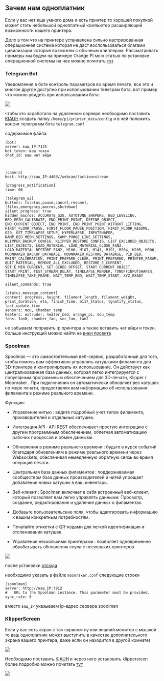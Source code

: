 <h2>Зачем нам одноплатник</h2>

Если у вас нет еще умного дома и есть принтер то хорошей покупкой может стать небольшой одноплатный компьютер расширяющий возможности нашего принтера.

Дело в том что на принтере устанавлена сильно кастрированная операционная система которая не даст воспользоваться благами цивилизации которые возможны с обычным клиппером. Рассматривать примеры мы будем на примере Orange PI мою статью по установке операционной системы на нее можно почитать [тут](https://3d-diy.ru/blog/ustanovka-os-na-orange-pi-3-lts/)

<h3>Telegram Bot</h3>

Уведомления в боте контроль  параметров во время печати, все это и многое другое доступно при использовании телеграм бота. вот пример что можно увидеть при использовании бота:

![](/random/images/telegram.png)

чтобы это заработало на удаленном сервере необходимо поставить [KIAUH](https://github.com/dw-0/kiauh) создать папку `/home/pi/printer_data/config`  и в ней положить конфиг телеграмм бота `telegram.conf`

содержимое файла:

```
[bot]
server: ваш_IP:7125
bot_token: ваш токен
chat_id: ваш чат айди



[camera]
host: http://ваш_IP:4408//webcam/?action=stream

[progress_notification]
time: 60

[telegram_ui]
buttons: [status,pause,cancel,resume],[files,emergency,macros,shutdown]
silent_progress: true
hidden_macros: ACCURATE_G28, AUTOTUNE_SHAPERS, BED_LEVELING, BED_MESH_CALIBRATE, END_PRINT_POINT, DEFINE_OBJECT, END_CURRENT_OBJECT, END_PRINT, END_PRINT_POINT_WITHOUT_LIFTING, FIRST_FLOOR_PAUSE, FIRST_FLOOR_PAUSE_POSITION, FIRST_FLOOR_RESUME, G29, GET_TIMELAPSE_SETUP, HYPERLAPSE, INPUTSHAPER, KAMP_BED_MESH_SETTINGS, KAMP_PURGE_LINE_SETTINGS, KLIPPER_BACKUP_CONFIG, KLIPPER_RESTORE_CONFIG, LIST_EXCLUDED_OBJECTS, LIST_OBJECTS, LOAD_MATERIAL, LOAD_MATERIAL_CLOSE_FAN2, LOAD_MATERIAL_RESTORE_FAN2, M106, M107, M141, M191, M204, M205, M900, MOONRAKER_BACKUP_DATABASE, MOONRAKER_RESTORE_DATABASE, PID_BED, PRINT_CALIBRATION, PRINT_PREPARE_CLEAR, PRINT_PREPARED, PRINTER_PARAM, QUIT_MATERIAL, REMOVE_ALL_EXCLUDED, RESTORE_E_CURRENT, SET_E_MIN_CURRENT, SET_GCODE_OFFSET, START_CURRENT_OBJECT, START_PRINT, TEST_STREAM_DELAY, TIMELAPSE_RENDER, TUNOFFINPUTSHAPER, TIMELAPSE_TAKE_FRAME, WAIT_TEMP_END, WAIT_TEMP_START, XYZ_READY

silent_commands: true

[status_message_content]
content: progress, height, filament_length, filament_weight, print_duration, eta, finish_time, m117_status, tgnotify_status, last_update_time
sensors: mcu, chamber_temp
heaters: extruder, heater_bed, orange_pi, mcu_temp
fans: fan0, chamber_fan, soc_fan, fan2

```
не забываем поправить ip принтера а также вставить чат айди и токен.  больше инструкций можно найти на [вики проекта](https://github.com/nlef/moonraker-telegram-bot)


<h3>Spoolman</h3>

Spoolman — это самостоятельный веб-сервис, разработанный для того, чтобы помочь вам эффективно управлять катушками филамента для 3D-принтера и контролировать их использование. Он действует как централизованная база данных, которая легко интегрируется с популярным программным обеспечением для 3D-печати, Klipper / Moonraker . При подключении он автоматически обновляет вес катушек по мере печати, предоставляя вам информацию об использовании филамента в режиме реального времени.

Функции:
+ Управление нитью : ведите подробный учет типов филамента, производителей и отдельных катушек.
+ Интеграция API : API REST обеспечивает простую интеграцию с другим программным обеспечением, облегчая автоматизацию рабочих процессов и обмен данными.
+ Обновления в режиме реального времени : будьте в курсе событий благодаря обновлениям в режиме реального времени через Websockets, обеспечивая немедленную обратную связь во время операций печати.
+ Центральная база данных филаментов : поддерживаемая сообществом база данных производителей и нитей упрощает добавление новых катушек в ваш инвентарь. 
+ Веб-клиент : Spoolman включает в себя встроенный веб-клиент, который позволяет вам легко управлять данными:
Просмотр, создание, редактирование и удаление данных о филаментах.
+ Добавьте пользовательские поля, чтобы адаптировать информацию к вашим конкретным потребностям.
+ Печатайте этикетки с QR-кодами для легкой идентификации и отслеживания катушек.

+ Управление несколькими принтерами : позволяет одновременно обрабатывать обновления спула с нескольких принтеров.

![](/random/images/spoolman.png)

после установки [отсюда](https://github.com/Donkie/Spoolman)

необходимо указать в файле `moonraker.conf` следующие строки

```
[spoolman]
server: http://ваш_IP:7912
#   URL to the Spoolman instance. This parameter must be provided.
sync_rate: 5

```
вместо `ваш_IP` указываем ip-адрес сервера spoolman

<h3>KlipperScreen</h3>

Если у вас есть экран с тач скрином ну или лишний монитор с мышкой то ваш одноплатник может выступить в качестве дополнительного экрана вашего принтера, даже если он находится в другой комнате)

![](/random/images/klipperscreen1.png)

Необходимо поставить [KIAUH](https://github.com/dw-0/kiauh) и через него установить klippersreen более подробно можно почитать [тут](https://github.com/KlipperScreen/KlipperScreen)


![](/random/images/klipperscreen2.png)